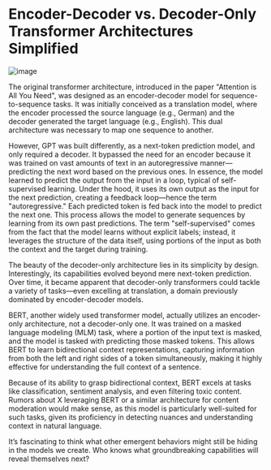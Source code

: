 # Encoder-Decoder vs. Decoder-Only Transformer Architectures Simplified

![image](images/018-1.png)

The original transformer architecture, introduced in the paper "Attention is All You Need", was designed as an encoder-decoder model for sequence-to-sequence tasks. It was initially conceived as a translation model, where the encoder processed the source language (e.g., German) and the decoder generated the target language (e.g., English). This dual architecture was necessary to map one sequence to another.

However, GPT was built differently, as a next-token prediction model, and only required a decoder. It bypassed the need for an encoder because it was trained on vast amounts of text in an autoregressive manner—predicting the next word based on the previous ones. In essence, the model learned to predict the output from the input in a loop, typical of self-supervised learning. Under the hood, it uses its own output as the input for the next prediction, creating a feedback loop—hence the term "autoregressive." Each predicted token is fed back into the model to predict the next one. This process allows the model to generate sequences by learning from its own past predictions. The term "self-supervised" comes from the fact that the model learns without explicit labels; instead, it leverages the structure of the data itself, using portions of the input as both the context and the target during training.

The beauty of the decoder-only architecture lies in its simplicity by design. Interestingly, its capabilities evolved beyond mere next-token prediction. Over time, it became apparent that decoder-only transformers could tackle a variety of tasks—even excelling at translation, a domain previously dominated by encoder-decoder models.

BERT, another widely used transformer model, actually utilizes an encoder-only architecture, not a decoder-only one. It was trained on a masked language modeling (MLM) task, where a portion of the input text is masked, and the model is tasked with predicting those masked tokens. This allows BERT to learn bidirectional context representations, capturing information from both the left and right sides of a token simultaneously, making it highly effective for understanding the full context of a sentence.

Because of its ability to grasp bidirectional context, BERT excels at tasks like classification, sentiment analysis, and even filtering toxic content. Rumors about X leveraging BERT or a similar architecture for content moderation would make sense, as this model is particularly well-suited for such tasks, given its proficiency in detecting nuances and understanding context in natural language.

It’s fascinating to think what other emergent behaviors might still be hiding in the models we create. Who knows what groundbreaking capabilities will reveal themselves next?